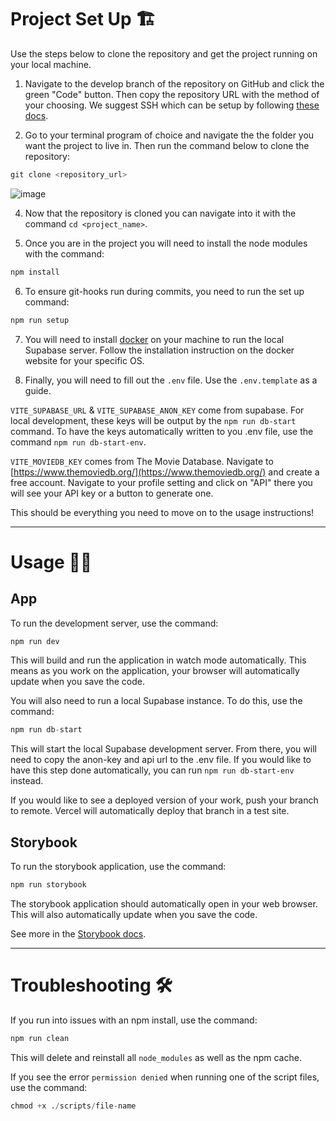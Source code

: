 # Project Set Up 🏗️

Use the steps below to clone the repository and get the project running on your local machine.

1. Navigate to the develop branch of the repository on GitHub and click the green "Code" button. Then copy the repository URL with the method of your choosing. We suggest SSH which can be setup by following [these docs](https://docs.github.com/en/authentication/connecting-to-github-with-ssh).

2. Go to your terminal program of choice and navigate the the folder you want the project to live in. Then run the command below to clone the repository:

```s
git clone <repository_url>
```

![image](https://user-images.githubusercontent.com/41388783/199371149-b3154e01-59e6-45e7-8a96-319ef9f7552a.png)

4. Now that the repository is cloned you can navigate into it with the command `cd <project_name>`.

5. Once you are in the project you will need to install the node modules with the command:
```s
npm install
```

6. To ensure git-hooks run during commits, you need to run the set up command:

```s
npm run setup
```

7. You will need to install [docker](https://www.docker.com/) on your machine to run the local Supabase server. Follow the installation instruction on the docker website for your specific OS.

8. Finally, you will need to fill out the `.env` file. Use the `.env.template` as a guide.

`VITE_SUPABASE_URL` & `VITE_SUPABASE_ANON_KEY` come from supabase. For local development, these keys will be output by the `npm run db-start` command. To have the keys automatically written to you .env file, use the command `npm run db-start-env`.

`VITE_MOVIEDB_KEY` comes from The Movie Database. Navigate to [https://www.themoviedb.org/](https://www.themoviedb.org/) and create a free account. Navigate to your profile setting and click on "API" there you will see your API key or a button to generate one.

This should be everything you need to move on to the usage instructions!

---

# Usage 🧑‍💻

## App

To run the development server, use the command:
```s
npm run dev
```
This will build and run the application in watch mode automatically. This means as you work on the application, your browser will automatically update when you save the code.

You will also need to run a local Supabase instance. To do this, use the command:
```s
npm run db-start
```
This will start the local Supabase development server. From there, you will need to copy the anon-key and api url to the .env file. If you would like to have this step done automatically, you can run `npm run db-start-env` instead.

If you would like to see a deployed version of your work, push your branch to remote. Vercel will automatically deploy that branch in a test site. 

## Storybook

To run the storybook application, use the command:
```s
npm run storybook
```
The storybook application should automatically open in your web browser. This will also automatically update when you save the code.

See more in the [Storybook docs](https://github.com/Thenlie/Streamability/blob/main/docs/storybook.md).

---

# Troubleshooting 🛠️

If you run into issues with an npm install, use the command:
```s
npm run clean
```
This will delete and reinstall all `node_modules` as well as the npm cache.

If you see the error `permission denied` when running one of the script files, use the command:
```s
chmod +x ./scripts/file-name
```
